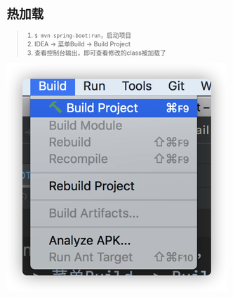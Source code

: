 # 热加载
>1. `$ mvn spring-boot:run`，启动项目
>2. IDEA -> 菜单Build -> Build Project
>3. 查看控制台输出，即可查看修改的class被加载了

![image-20210917133857727](../assets/image-20210917133857727.png)
